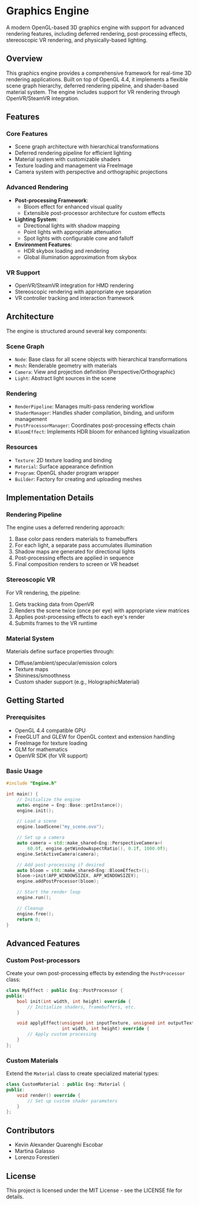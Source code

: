 # Graphics Engine

A modern OpenGL-based 3D graphics engine with support for advanced rendering features, including deferred rendering, post-processing effects, stereoscopic VR rendering, and physically-based lighting.

## Overview

This graphics engine provides a comprehensive framework for real-time 3D rendering applications. Built on top of OpenGL 4.4, it implements a flexible scene graph hierarchy, deferred rendering pipeline, and shader-based material system. The engine includes support for VR rendering through OpenVR/SteamVR integration.

## Features

### Core Features
- Scene graph architecture with hierarchical transformations
- Deferred rendering pipeline for efficient lighting
- Material system with customizable shaders
- Texture loading and management via FreeImage
- Camera system with perspective and orthographic projections

### Advanced Rendering
- **Post-processing Framework**:
  - Bloom effect for enhanced visual quality
  - Extensible post-processor architecture for custom effects
- **Lighting System**:
  - Directional lights with shadow mapping
  - Point lights with appropriate attenuation
  - Spot lights with configurable cone and falloff
- **Environment Features**:
  - HDR skybox loading and rendering
  - Global illumination approximation from skybox

### VR Support
- OpenVR/SteamVR integration for HMD rendering
- Stereoscopic rendering with appropriate eye separation
- VR controller tracking and interaction framework

## Architecture

The engine is structured around several key components:

### Scene Graph
- `Node`: Base class for all scene objects with hierarchical transformations
- `Mesh`: Renderable geometry with materials
- `Camera`: View and projection definition (Perspective/Orthographic)
- `Light`: Abstract light sources in the scene

### Rendering
- `RenderPipeline`: Manages multi-pass rendering workflow
- `ShaderManager`: Handles shader compilation, binding, and uniform management
- `PostProcessorManager`: Coordinates post-processing effects chain
- `BloomEffect`: Implements HDR bloom for enhanced lighting visualization

### Resources
- `Texture`: 2D texture loading and binding
- `Material`: Surface appearance definition
- `Program`: OpenGL shader program wrapper
- `Builder`: Factory for creating and uploading meshes

## Implementation Details

### Rendering Pipeline
The engine uses a deferred rendering approach:

1. Base color pass renders materials to framebuffers
2. For each light, a separate pass accumulates illumination
3. Shadow maps are generated for directional lights
4. Post-processing effects are applied in sequence
5. Final composition renders to screen or VR headset

### Stereoscopic VR
For VR rendering, the pipeline:

1. Gets tracking data from OpenVR
2. Renders the scene twice (once per eye) with appropriate view matrices
3. Applies post-processing effects to each eye's render
4. Submits frames to the VR runtime

### Material System
Materials define surface properties through:
- Diffuse/ambient/specular/emission colors
- Texture maps
- Shininess/smoothness
- Custom shader support (e.g., HolographicMaterial)

## Getting Started

### Prerequisites
- OpenGL 4.4 compatible GPU
- FreeGLUT and GLEW for OpenGL context and extension handling
- FreeImage for texture loading
- GLM for mathematics
- OpenVR SDK (for VR support)

### Basic Usage

```cpp
#include "Engine.h"

int main() {
    // Initialize the engine
    auto& engine = Eng::Base::getInstance();
    engine.init();

    // Load a scene
    engine.loadScene("my_scene.ovo");

    // Set up a camera
    auto camera = std::make_shared<Eng::PerspectiveCamera>(
        60.0f, engine.getWindowAspectRatio(), 0.1f, 1000.0f);
    engine.SetActiveCamera(camera);

    // Add post-processing if desired
    auto bloom = std::make_shared<Eng::BloomEffect>();
    bloom->init(APP_WINDOWSIZEX, APP_WINDOWSIZEY);
    engine.addPostProcessor(bloom);

    // Start the render loop
    engine.run();

    // Cleanup
    engine.free();
    return 0;
}
```

## Advanced Features

### Custom Post-processors
Create your own post-processing effects by extending the `PostProcessor` class:

```cpp
class MyEffect : public Eng::PostProcessor {
public:
    bool init(int width, int height) override {
        // Initialize shaders, framebuffers, etc.
    }

    void applyEffect(unsigned int inputTexture, unsigned int outputTexture, 
                     int width, int height) override {
        // Apply custom processing
    }
};
```

### Custom Materials
Extend the `Material` class to create specialized material types:

```cpp
class CustomMaterial : public Eng::Material {
public:
    void render() override {
        // Set up custom shader parameters
    }
};
```

## Contributors

- Kevin Alexander Quarenghi Escobar
- Martina Galasso
- Lorenzo Forestieri

## License

This project is licensed under the MIT License - see the LICENSE file for details.
